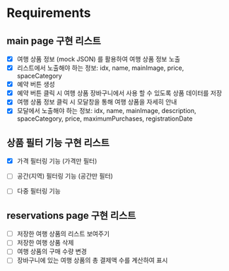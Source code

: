 # Requirements
## main page 구현 리스트
- [x] 여행 상품 정보 (mock JSON) 를 활용하여 여행 상품 정보 노출
- [x] 리스트에서 노출해야 하는 정보: idx, name, mainImage, price, spaceCategory
- [x] 예약 버튼 생성
- [x] 예약 버튼 클릭 시 여행 상품 장바구니에서 사용 할 수 있도록 상품 데이터를 저장
- [x] 여행 상품 정보 클릭 시 모달창을 통해 여행 상품을 자세히 안내
- [x] 모달에서 노출해야 하는 정보: idx, name, mainImage, description, spaceCategory, price, maximumPurchases, registrationDate

## 상품 필터 기능 구현 리스트
- [x] 가격 필터링 기능 (가격만 필터)
- [ ] 공간(지역) 필터링 기능 (공간만 필터)
- [ ] 다중 필터링 기능


## reservations page 구현 리스트
- [ ] 저장한 여행 상품의 리스트 보여주기
- [ ] 저장한 여행 상품 삭제
- [ ] 여행 상품의 구매 수량 변경
- [ ] 장바구니에 있는 여행 상품의 총 결제액 수를 계산하여 표시
